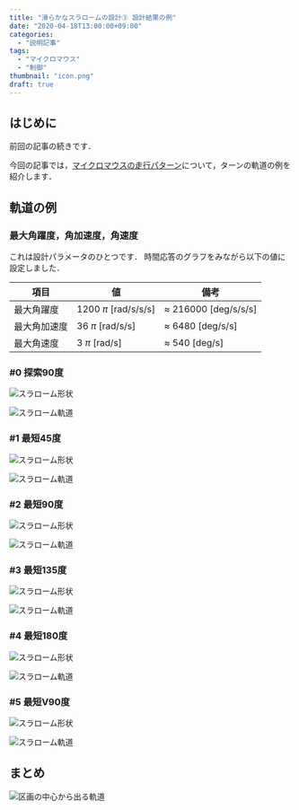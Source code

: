 ```yaml
---
title: "滑らかなスラロームの設計③ 設計結果の例"
date: "2020-04-18T13:00:00+09:00"
categories:
  - "説明記事"
tags:
  - "マイクロマウス"
  - "制御"
thumbnail: "icon.png"
draft: true
---
```


## はじめに

前回の記事の続きです．

今回の記事では，[マイクロマウスの走行パターン](/posts/2017-09-03-pattern-of-turn/)について，ターンの軌道の例を紹介します．

<!--more-->

## 軌道の例

### 最大角躍度，角加速度，角速度

これは設計パラメータのひとつです．
時間応答のグラフをみながら以下の値に設定しました．

| 項目         | 値                     | 備考                         |
| ------------ | ---------------------- | ---------------------------- |
| 最大角躍度   | 1200 $\pi$ [rad/s/s/s] | $\approx$ 216000 [deg/s/s/s] |
| 最大角加速度 | 36 $\pi$ [rad/s/s]     | $\approx$ 6480 [deg/s/s]     |
| 最大角速度   | 3 $\pi$ [rad/s]        | $\approx$ 540 [deg/s]        |

### #0 探索90度

![スラローム形状](shape/shape_0_xy.svg)

![スラローム軌道](shape/shape_0_t.svg)

### #1 最短45度

![スラローム形状](shape/shape_1_xy.svg)

![スラローム軌道](shape/shape_1_t.svg)

### #2 最短90度

![スラローム形状](shape/shape_2_xy.svg)

![スラローム軌道](shape/shape_2_t.svg)

### #3 最短135度

![スラローム形状](shape/shape_3_xy.svg)

![スラローム軌道](shape/shape_3_t.svg)

### #4 最短180度

![スラローム形状](shape/shape_4_xy.svg)

![スラローム軌道](shape/shape_4_t.svg)

### #5 最短V90度

![スラローム形状](shape/shape_5_xy.svg)

![スラローム軌道](shape/shape_5_t.svg)

## まとめ

![区画の中心から出る軌道](shape_1_stack.svg)

<script type="text/x-mathjax-config">
    MathJax.Hub.Config({tex2jax: {inlineMath: [['$','$'], ['\\(','\\)']]}});
</script>
